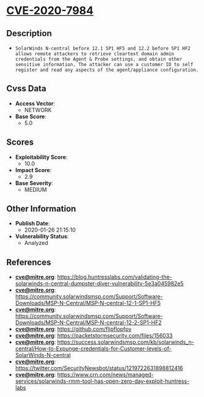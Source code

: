
# [CVE-2020-7984](https://cve.mitre.org/cgi-bin/cvename.cgi?name=CVE-2020-7984)

## Description

- `SolarWinds N-central before 12.1 SP1 HF5 and 12.2 before SP1 HF2 allows remote attackers to retrieve cleartext domain admin credentials from the Agent & Probe settings, and obtain other sensitive information. The attacker can use a customer ID to self register and read any aspects of the agent/appliance configuration.`

## Cvss Data

- **Access Vector**:
  - NETWORK
- **Base Score**:
  - 5.0

## Scores

- **Exploitability Score**:
  - 10.0
- **Impact Score**:
  - 2.9
- **Base Severity**:
  - MEDIUM

## Other Information

- **Publish Date**:
  - 2020-01-26 21:15:10
- **Vulnerability Status**:
  - Analyzed

## References

- **cve@mitre.org**: https://blog.huntresslabs.com/validating-the-solarwinds-n-central-dumpster-diver-vulnerability-5e3a045982e5
- **cve@mitre.org**: https://community.solarwindsmsp.com/Support/Software-Downloads/MSP-N-Central/MSP-N-central-12-1-SP1-HF5
- **cve@mitre.org**: https://community.solarwindsmsp.com/Support/Software-Downloads/MSP-N-Central/MSP-N-central-12-2-SP1-HF2
- **cve@mitre.org**: https://github.com/flipflopfpv
- **cve@mitre.org**: https://packetstormsecurity.com/files/156033
- **cve@mitre.org**: https://success.solarwindsmsp.com/kb/solarwinds_n-central/How-to-Expunge-credentials-for-Customer-levels-of-SolarWinds-N-central
- **cve@mitre.org**: https://twitter.com/SecurityNewsbot/status/1219722631898812416
- **cve@mitre.org**: https://www.crn.com/news/managed-services/solarwinds-rmm-tool-has-open-zero-day-exploit-huntress-labs
